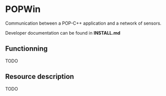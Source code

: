 
POPWin
======

Communication between a POP-C++ application and a network of sensors.


Developer documentation can be found in **INSTALL.md**


Functionning
------------
TODO

Resource description
--------------------
TODO


